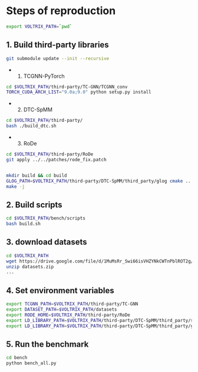 # Steps of reproduction

```bash
export VOLTRIX_PATH=`pwd`
```

## 1. Build third-party libraries


```bash
git submodule update --init --recursive
```

- 1. TCGNN-PyTorch

```bash
cd $VOLTRIX_PATH/third-party/TC-GNN/TCGNN_conv
TORCH_CUDA_ARCH_LIST="9.0a;9.0" python setup.py install
```

- 2. DTC-SpMM

```bash
cd $VOLTRIX_PATH/third-party/
bash ./build_dtc.sh
```

- 3. RoDe

```bash
cd $VOLTRIX_PATH/third-party/RoDe
git apply ../../patches/rode_fix.patch


mkdir build && cd build
GLOG_PATH=$VOLTRIX_PATH/third-party/DTC-SpMM/third_party/glog cmake .. -DCMAKE_CUDA_FLAGS="--use_fast_math -Xcompiler=-fopenmp -gencode arch=compute_90,code=sm_90 -Xcompiler=-I/usr/include,-I/usr/include/x86_64-linux-gnu" -DCMAKE_CUDA_ARCHITECTURES="" -DGLOG_INCLUDE_DIR=$GLOG_PATH/build/include -DGLOG_LIBRARY=$GLOG_PATH/build/lib/libglog.so 
make -j
```

## 2. Build scripts

```bash
cd $VOLTRIX_PATH/bench/scripts
bash build.sh
```

## 3. download datasets
```bash
cd $VOLTRIX_PATH
wget https://drive.google.com/file/d/1MuMsRr_Swi66isVHZYNkCWTnPblROT2g/view?usp=sharing
unzip datasets.zip
...

```

## 4. Set environment variables

```bash
export TCGNN_PATH=$VOLTRIX_PATH/third-party/TC-GNN
export DATASET_PATH=$VOLTRIX_PATH/datasets
export RODE_HOME=$VOLTRIX_PATH/third-party/RoDe
export LD_LIBRARY_PATH=$VOLTRIX_PATH/third-party/DTC-SpMM/third_party/sputnik/build/sputnik:$LD_LIBRARY_PATH
export LD_LIBRARY_PATH=$VOLTRIX_PATH/third-party/DTC-SpMM/third_party/glog/build:$LD_LIBRARY_PATH
```


## 5. Run the benchmark

```bash
cd bench
python bench_all.py

```

